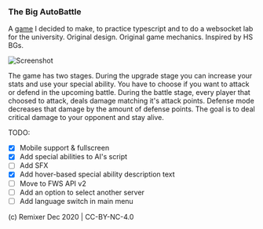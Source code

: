 ### The Big AutoBattle  
A [game](https://remixer-dec.github.io/tbab/) I decided to make, to practice typescript and to do a websocket lab for the university. Original design. Original game mechanics. Inspired by HS BGs.  
  
![Screenshot](https://i.imgur.com/oCcoi96.png)  

The game has two stages. During the upgrade stage you can increase your stats and use your special ability. You have to choose if you want to attack or defend in the upcoming battle. During the battle stage, every player that choosed to attack, deals damage matching it's attack points. Defense mode decreases that damage by the amount of defense points. The goal is to deal critical damage to your opponent and stay alive. 
  
TODO:  
 - [X] Mobile support & fullscreen  
 - [X] Add special abilities to AI's script
 - [ ] Add SFX  
 - [X] Add hover-based special ability description text  
 - [ ] Move to FWS API v2  
 - [ ] Add an option to select another server  
 - [ ] Add language switch in main menu  

(c) Remixer Dec 2020 | CC-BY-NC-4.0
